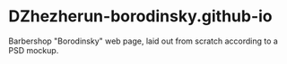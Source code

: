 # DZhezherun-borodinsky.github-io
Barbershop "Borodinsky" web page, laid out from scratch according to a PSD mockup.
